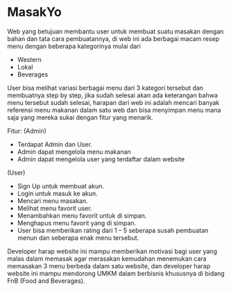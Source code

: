 # MasakYo
Web yang betujuan membantu user untuk membuat suatu masakan dengan bahan dan tata cara pembuatannya, di web ini ada berbagai macam resep menu dengan beberapa kategorinya mulai dari
-	Western
-	Lokal
-	Beverages
  
User bisa melihat variasi berbagai menu dari 3 kategori tersebut dan membuatnya step by step, jika sudah selesai akan ada keterangan bahwa menu tersebut sudah selesai, harapan dari web ini adalah mencari banyak referensi menu makanan dalam satu web dan bisa menyimpan menu mana saja yang mereka sukai dengan fitur yang menarik.

Fitur:
(Admin)
- Terdapat Admin dan User.
- Admin dapat mengelola menu makanan
- Admin dapat mengelola user yang terdaftar dalam website
  
(User)
-	Sign Up untuk membuat akun.
-	Login untuk masuk ke akun.
-	Mencari menu masakan.
-	Melihat menu favorit user.
-	Menambahkan menu favorit untuk di simpan.
-	Menghapus menu favorit yang di simpan.
-	User bisa memberikan rating dari 1 – 5 seberapa susah pembuatan menun dan seberapa enak menu tersebut.

Developer harap website ini mampu memberikan motivasi bagi user yang malas dalam memasak agar merasakan kemudahan menemukan cara memasakan 3 menu berbeda dalam satu website, dan developer harap website ini mampu mendorong UMKM dalam berbisnis khususnya di bidang FnB (Food and Beverages).

